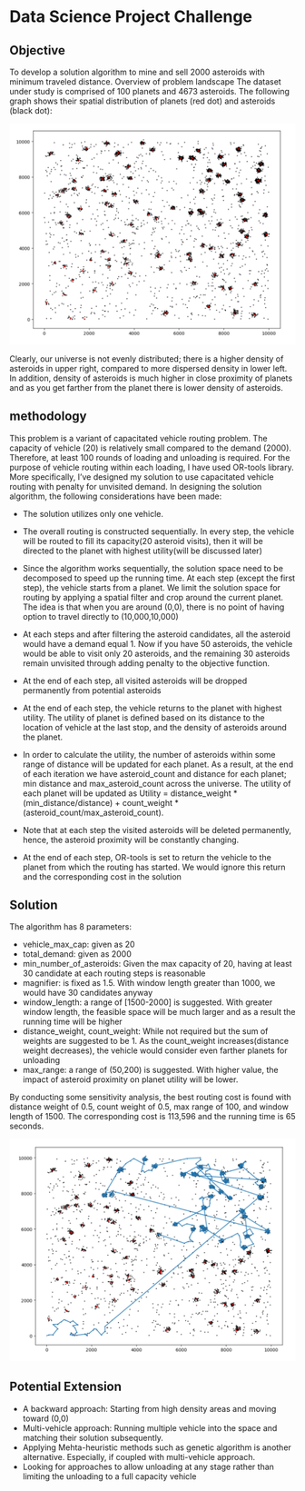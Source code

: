 # Data Science Project Challenge

## Objective

To develop a solution algorithm to mine and sell 2000 asteroids with minimum traveled distance.
Overview of problem landscape
The dataset under study is comprised of 100 planets and 4673 asteroids. The following graph shows their spatial distribution of planets (red dot) and asteroids (black dot):
 
 ![Alt text](https://github.com/nimashir/mothership/blob/master/spatial_distribution.PNG)
 
 
 
 Clearly, our universe is not evenly distributed; there is a higher density of asteroids in upper right, compared to more dispersed density in lower left. In addition, density of asteroids is much higher in close proximity of planets and as you get farther from the planet there is lower density of asteroids.
 
## methodology

This problem is a variant of capacitated vehicle routing problem. The capacity of vehicle (20) is relatively small compared to the demand (2000). Therefore, at least 100 rounds of loading and unloading is required. For the purpose of vehicle routing within each loading, I have used OR-tools library. More specifically, I’ve designed my solution to use capacitated vehicle routing with penalty for unvisited demand. In designing the solution algorithm, the following considerations have been made:

*	The solution utilizes only one vehicle. 
*	The overall routing is constructed sequentially. In every step, the vehicle will be routed to fill its capacity(20 asteroid visits), then it will be directed to the planet with highest utility(will be discussed later)
*	Since the algorithm works sequentially, the solution space need to be decomposed to speed up the running time. At each step (except the first step), the vehicle starts from a planet. We limit the solution space for routing by applying a spatial filter and crop around the current planet. The idea is that when you are around (0,0), there is no point of having option to travel directly to (10,000,10,000)
*	At each steps and after filtering the asteroid candidates, all the asteroid would have a demand equal 1. Now if you have 50 asteroids, the vehicle would be able to visit only 20 asteroids, and the remaining 30 asteroids remain unvisited through adding penalty to the objective function.
*	At the end of each step, all visited asteroids will be dropped permanently from potential asteroids
*	At the end of each step, the vehicle returns to the planet with highest utility. The utility of planet is defined based on its distance to the location of vehicle at the last stop, and the density of asteroids around the planet.
*	In order to calculate the utility, the number of asteroids within some range of distance will be updated for each planet.  As a result, at the end of each iteration we have asteroid_count and distance for each planet; min distance and max_asteroid_count across the universe. The utility of each planet will be updated as 
Utility = distance_weight * (min_distance/distance) + count_weight * (asteroid_count/max_asteroid_count).

*	Note that at each step the visited asteroids will be deleted permanently, hence, the asteroid proximity will be constantly changing.
*	At the end of each step, OR-tools is set to return the vehicle to the planet from which the routing has started. We would ignore this return and the corresponding cost in the solution

## Solution

The algorithm has 8 parameters: 
*	vehicle_max_cap: given as 20
*	total_demand: given as 2000
*	min_number_of_asteroids: Given the max capacity of 20, having at least 30 candidate at each routing steps is reasonable
*	magnifier: is fixed as 1.5. With window length greater than 1000, we would have 30 candidates anyway
*	window_length: a range of [1500-2000] is suggested. With greater window length, the feasible space will be much larger and as a result the running time will be higher
*	distance_weight, count_weight: While not required but the sum of weights are suggested to be 1. As the count_weight increases(distance weight decreases), the vehicle would consider even farther planets for unloading
*	max_range: a range of (50,200) is suggested. With higher value, the impact of asteroid proximity on planet utility will be lower.

By conducting some sensitivity analysis, the best routing cost is found with distance weight of 0.5, count weight of 0.5, max range of 100, and window length of 1500. The corresponding cost is 113,596 and the running time is 65 seconds. 

 ![Alt text](https://github.com/nimashir/mothership/blob/master/routing_solution.PNG)
 
## Potential Extension

*	A backward approach: Starting from high density areas and moving toward (0,0) 
*	Multi-vehicle approach: Running multiple vehicle into the space and matching their solution subsequently.
*	Applying Mehta-heuristic methods such as genetic algorithm is another alternative. Especially, if coupled with multi-vehicle approach.
*	Looking for approaches to allow unloading at any stage rather than limiting the unloading to a full capacity vehicle








